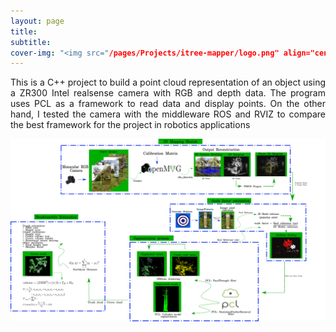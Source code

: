 ```yaml
---
layout: page
title: 
subtitle: 
cover-img: "<img src="/pages/Projects/itree-mapper/logo.png" align="center" width="900" height="550">"
---
```

<div style="text-align: justify ">
This is a C++ project to build a point cloud representation of an object using a ZR300 Intel realsense camera with RGB and depth data. The program uses PCL as a framework to read data and display points. On the other hand, I tested the camera with the middleware ROS and RVIZ to compare the best framework for the project in robotics applications
</div>

<img src="/pages/Projects/itree-mapper/pipeline.png"
     alt="Markdown Monster icon"
     style="float: left; margin-right: 10px;" />